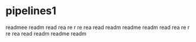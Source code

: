 # pipelines1
readmee
readm
read
rea
re
r
re
rea
read
readm
readme
readm
read
rea
re
r
re
rea
read
readm
readme
readm
